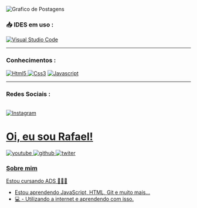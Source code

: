 <p align="left">
    <img src="https://github-readme-stats.vercel.app/api?username=fwoliveira&show_icons=true&custom_title=RafaelTesla&title_color=fff0000&bg_color=161B22&text_color=11bbb2&count_private=true&icon_color=ffffff&border_color=161B22" alt="Grafico de Postagens"/>

<h3>📥 IDES em uso :</h3>
<a href="https://pt.wikipedia.org/wiki/Visual_Studio_Code"> <img alt="Visual Studio Code" src="https://img.shields.io/badge/VisualStudioCode-0078d7.svg?style=for-the-badge&logo=visual-studio-code&logoColor=white"/>
</a>
    <hr>
<h3>Conhecimentos :</h3>
<a href="https://pt.wikipedia.org/wiki/HTML5"> <img alt="Html5" src="https://img.shields.io/badge/html5-%23E34F26.svg?style=for-the-badge&logo=html5&logoColor=white"/>
</a>
<a href="https://pt.wikipedia.org/wiki/CSS3"> <img alt="Css3" src="https://img.shields.io/badge/css3-%231572B6.svg?style=for-the-badge&logo=css3&logoColor=white"/></a>
<a href="https://pt.wikipedia.org/wiki/JavaScript"> <img alt="Javascript" src="https://img.shields.io/badge/javascript-%23323330.svg?style=for-the-badge&logo=javascript&logoColor=%23F7DF1E"/></a>
    <hr>
<h3>Redes Sociais :</h3>    

<br>
<a href="https://www.instagram.com/*/"> <img alt="Instagram" src="https://img.shields.io/badge/Instagram-E4405F?style=for-the-badge&logo=instagram&logoColor=white"/>
<br>    
    
# Oi, eu sou Rafael! 

<a href="https://www.youtube.com/c/mrbeastbrasil"> <img alt="youtube" src="https://img.shields.io/badge/-YouTube-ff0000?style=flat-square&labelColor=ff0000&logo=youtube&logoColor=white&link"/>
<a href="https://pt.wikipedia.org/wiki/HTML5"> <img alt="github" src="https://img.shields.io/badge/-Github-000?style=flat-square&logo=Github&logoColor=white&link"/>
<a href="https://twitter.com/Anitta?ref_src=twsrc%5Egoogle%7Ctwcamp%5Eserp%7Ctwgr%5Eauthor"> <img alt="twiter" src="https://img.shields.io/badge/-Twitter-1ca0f1?style=flat-square&labelColor=1ca0f1&logo=twitter&logoColor=white&link"/>

### Sobre mim
Estou cursando ADS 👨🏼‍🏫

- Estou aprendendo JavaScript, HTML, Git e muito mais...
- 💻 - Utilizando a internet e aprendendo com isso.
